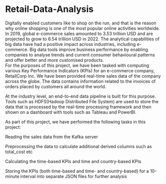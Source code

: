 # Retail-Data-Analysis
Digitally enabled customers like to shop on the run, and that is the reason why online shopping is one of the most popular online activities worldwide. In 2019, global e-commerce sales amounted to 3.53 trillion USD and are projected to grow to 6.54 trillion USD in 2022.     The analytical capabilities of big data have had a positive impact across industries, including e-commerce. Big data tools improve business performance by enabling companies to analyse trends and current consumer behavioural patterns and offer better and more customised products.   
For the purposes of this project, we have been tasked with computing various Key Performance Indicators (KPIs) for an e-commerce company, RetailCorp Inc. We have been provided real-time sales data of the company across the globe. The data contains information related to the invoices of orders placed by customers all around the world.

At the industry level, an end-to-end data pipeline is built for this purpose. Tools such as HDFS(Hadoop Distributed File System) are used to store the data that is processed by the real-time processing framework and then shown on a dashboard with tools such as Tableau and PowerBI.



As part of this project, we have performed the following tasks in this project:

Reading the sales data from the Kafka server

Preprocessing the data to calculate additional derived columns such as total_cost etc

Calculating the time-based KPIs and time and country-based KPIs

Storing the KPIs (both time-based and time- and country-based) for a 10-minute interval into separate JSON files for further analysis
